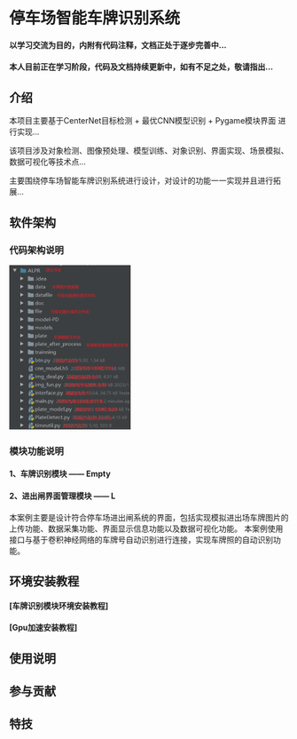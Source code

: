 # 停车场智能车牌识别系统

#### 以学习交流为目的，内附有代码注释，文档正处于逐步完善中...

#### 本人目前正在学习阶段，代码及文档持续更新中，如有不足之处，敬请指出...

## 介绍

本项目主要基于CenterNet目标检测 + 最优CNN模型识别 + Pygame模块界面 进行实现...

该项目涉及对象检测、图像预处理、模型训练、对象识别、界面实现、场景模拟、数据可视化等技术点...

主要围绕停车场智能车牌识别系统进行设计，对设计的功能一一实现并且进行拓展...





## 软件架构
### 代码架构说明
![代码架构说明](%E4%BB%A3%E7%A0%81%E6%96%87%E4%BB%B6%E5%A4%B9(1).png)

### 模块功能说明
#### 1、车牌识别模块    ——    Empty



#### 2、进出闸界面管理模块    ——    L
本案例主要是设计符合停车场进出闸系统的界面，包括实现模拟进出场车牌图片的上传功能、数据采集功能、界面显示信息功能以及数据可视化功能。
本案例使用接口与基于卷积神经网络的车牌号自动识别进行连接，实现车牌照的自动识别功能。

## 环境安装教程

#### [车牌识别模块环境安装教程]

#### [Gpu加速安装教程]

## 使用说明


## 参与贡献


## 特技
